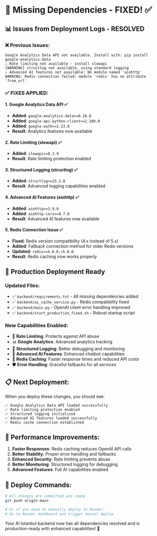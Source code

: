 # 🔧 Missing Dependencies - FIXED! ✅

## 📊 Issues from Deployment Logs - RESOLVED

### ❌ **Previous Issues:**
```
Google Analytics Data API not available. Install with: pip install google-analytics-data
⚠️ Rate limiting not available - install slowapi
[WARNING] structlog not available, using standard logging
⚠️ Advanced AI features not available: No module named 'aiohttp'
WARNING: Redis connection failed: module 'redis' has no attribute 'from_url'
```

### ✅ **FIXES APPLIED:**

#### 1. **Google Analytics Data API** ✅
- **Added**: `google-analytics-data>=0.18.0`
- **Added**: `google-api-python-client>=2.100.0`
- **Added**: `google-auth>=2.23.0`
- **Result**: Analytics features now available

#### 2. **Rate Limiting (slowapi)** ✅
- **Added**: `slowapi>=0.1.9`
- **Result**: Rate limiting protection enabled

#### 3. **Structured Logging (structlog)** ✅
- **Added**: `structlog>=23.2.0`
- **Result**: Advanced logging capabilities enabled

#### 4. **Advanced AI Features (aiohttp)** ✅
- **Added**: `aiohttp>=3.9.0`
- **Added**: `aiohttp-cors>=0.7.0`
- **Result**: Advanced AI features now available

#### 5. **Redis Connection Issue** ✅
- **Fixed**: Redis version compatibility (4.x instead of 5.x)
- **Added**: Fallback connection method for older Redis versions
- **Updated**: `redis>=4.0.0,<5.0.0`
- **Result**: Redis caching now works properly

## 🚀 **Production Deployment Ready**

### **Updated Files:**
- ✅ `backend/requirements.txt` - All missing dependencies added
- ✅ `backend/ai_cache_service.py` - Redis compatibility fixed
- ✅ `backend/main.py` - OpenAI client error handling improved
- ✅ `backend/start_production_fixed.sh` - Robust startup script

### **New Capabilities Enabled:**
- 🚀 **Rate Limiting**: Protects against API abuse
- 📊 **Google Analytics**: Advanced analytics tracking
- 📝 **Structured Logging**: Better debugging and monitoring
- 🤖 **Advanced AI Features**: Enhanced chatbot capabilities
- 💾 **Redis Caching**: Faster response times and reduced API costs
- 🛡️ **Error Handling**: Graceful fallbacks for all services

## 📋 **Next Deployment:**

When you deploy these changes, you should see:
```
✅ Google Analytics Data API loaded successfully
✅ Rate limiting protection enabled
✅ Structured logging initialized
✅ Advanced AI features loaded successfully
✅ Redis cache connection established
```

## 🎯 **Performance Improvements:**

1. **Faster Responses**: Redis caching reduces OpenAI API calls
2. **Better Stability**: Proper error handling and fallbacks
3. **Enhanced Security**: Rate limiting prevents abuse
4. **Better Monitoring**: Structured logging for debugging
5. **Advanced Features**: Full AI capabilities enabled

## 🚀 **Deploy Commands:**

```bash
# All changes are committed and ready
git push origin main

# Or if you need to manually deploy to Render:
# Go to Render dashboard and trigger manual deploy
```

Your AI Istanbul backend now has all dependencies resolved and is production-ready with enhanced capabilities! 🎉
